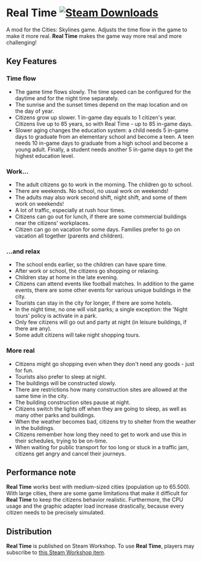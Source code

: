 # Real Time [![Steam Downloads](https://img.shields.io/steam/downloads/1420955187.svg?label=Steam%20downloads&logo=steam)](https://steamcommunity.com/sharedfiles/filedetails/?id=1420955187)

A mod for the Cities: Skylines game. Adjusts the time flow in the game to make it more real.
**Real Time** makes the game way more real and more challenging!

## Key Features
### Time flow

- The game time flows slowly. The time speed can be configured for the daytime and for the night time separately.
- The sunrise and the sunset times depend on the map location and on the day of year.
- Citizens grow up slower. 1 in-game day equals to 1 citizen's year. Citizens live up to 85 years, so with Real Time - up to 85 in-game days.
- Slower aging changes the education system: a child needs 5 in-game days to graduate from an elementary school and become a teen. A teen needs 10 in-game days to graduate from a high school and become a young adult. Finally, a student needs another 5 in-game days to get the highest education level.

### Work...

- The adult citizens go to work in the morning. The children go to school.
- There are weekends. No school, no usual work on weekends!
- The adults may also work second shift, night shift, and some of them work on weekends!
- A lot of traffic, especially at rush hour times.
- Citizens can go out for lunch, if there are some commercial buildings near the citizens' workplaces.
- Citizen can go on vacation for some days. Families prefer to go on vacation all together (parents and children).

### ...and relax

- The school ends earlier, so the children can have spare time.
- After work or school, the citizens go shopping or relaxing.
- Children stay at home in the late evening.
- Citizens can attend events like football matches. In addition to the game events, there are some other events for various unique buildings in the city.
- Tourists can stay in the city for longer, if there are some hotels.
- In the night time, no one will visit parks; a single exception: the 'Night tours' policy is activate in a park.
- Only few citizens will go out and party at night (in leisure buildings, if there are any). 
- Some adult citizens will take night shopping tours.

### More real

- Citizens might go shopping even when they don't need any goods - just for fun.
- Tourists also prefer to sleep at night.
- The buildings will be constructed slowly.
- There are restrictions how many construction sites are allowed at the same time in the city.
- The building construction sites pause at night.
- Citizens switch the lights off when they are going to sleep, as well as many other parks and buildings.
- When the weather becomes bad, citizens try to shelter from the weather in the buildings.
- Citizens remember how long they need to get to work and use this in their schedules, trying to be on-time.
- When waiting for public transport for too long or stuck in a traffic jam, citizens get angry and cancel their journeys.

## Performance note
**Real Time** works best with medium-sized cities (population up to 65.500). With large cities, there are some game limitations that make it difficult for **Real Time** to keep the citizens behavior realistic. Furthermore, the CPU usage and the graphic adapter load increase drastically, because every citizen needs to be precisely simulated.

## Distribution
**Real Time** is published on Steam Workshop. To use **Real Time**, players may subscribe to [this Steam Workshop item](https://steamcommunity.com/sharedfiles/filedetails/?id=1420955187).
